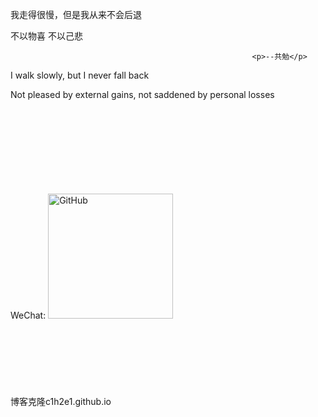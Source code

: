 我走得很慢，但是我从来不会后退

不以物喜 不以己悲

                                                          <p>--共勉</p>

I walk slowly, but I never fall back

Not pleased by external gains, not saddened by personal losses


<br>
<br>
<br>
<br>
<br>
<br>
<br>
<br>
WeChat:
<img src="https://github.com/syslaowang/syslaowang.github.io/blob/master/assets/images/%E5%BE%AE%E4%BF%A1%E5%9B%BE%E7%89%87_20200331103222.jpg?raw=true" alt="GitHub" title="WeChat" width="200" height="200" />
<br>
<br>
<br>
<br>
<br>
<br>
<br>
<br>
博客克隆c1h2e1.github.io
